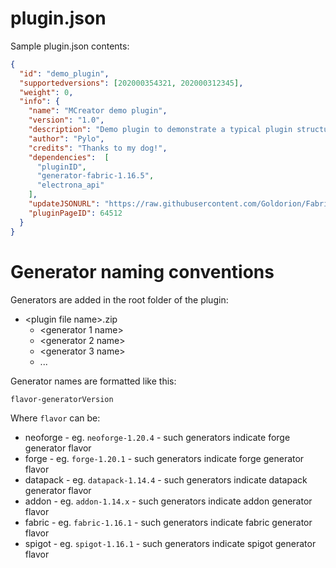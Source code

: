 # plugin.json

Sample plugin.json contents:

```json
{
  "id": "demo_plugin",
  "supportedversions": [202000354321, 202000312345],
  "weight": 0,
  "info": {
    "name": "MCreator demo plugin",
    "version": "1.0",
    "description": "Demo plugin to demonstrate a typical plugin structure",
    "author": "Pylo",
    "credits": "Thanks to my dog!",
    "dependencies":  [
      "pluginID",
      "generator-fabric-1.16.5",
      "electrona_api"
    ],
    "updateJSONURL": "https://raw.githubusercontent.com/Goldorion/Fabric-Generator-MCreator/1.16.5/update.json",
    "pluginPageID": 64512
  }
}
```

# Generator naming conventions

Generators are added in the root folder of the plugin:

* &lt;plugin file name&gt;.zip
    * <generator 1 name>
    * <generator 2 name>
    * <generator 3 name>
    * ...

Generator names are formatted like this:

`flavor-generatorVersion`

Where `flavor` can be:

* neoforge - eg. `neoforge-1.20.4` - such generators indicate forge generator flavor
* forge - eg. `forge-1.20.1` - such generators indicate forge generator flavor
* datapack - eg. `datapack-1.14.4` - such generators indicate datapack generator flavor
* addon  - eg. `addon-1.14.x` - such generators indicate addon generator flavor
* fabric  - eg. `fabric-1.16.1` - such generators indicate fabric generator flavor
* spigot  - eg. `spigot-1.16.1` - such generators indicate spigot generator flavor